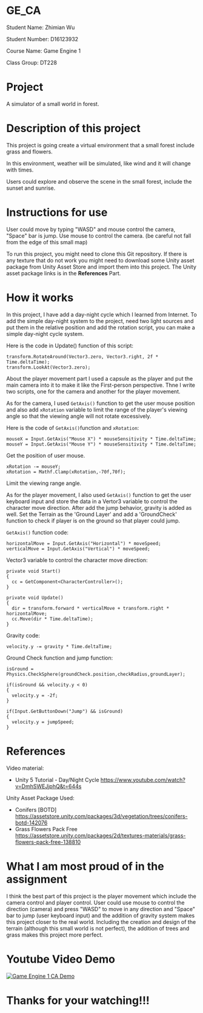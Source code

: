 # GE_CA
Student Name: Zhimian Wu  

Student Number: D16123932  

Course Name: Game Engine 1  

Class Group: DT228  

# Project
A simulator of a small world in forest.

# Description of this project
This project is going create a virtual environment that a small forest include grass and flowers.

In this environment, weather will be simulated, like wind and it will change with times.

Users could explore and observe the scene in the small forest, include the sunset and sunrise.

# Instructions for use

User could move by typing "WASD" and mouse control the camera, "Space" bar is jump. Use mouse to control the camera. (be careful not fall from the edge of this small map)

To run this project, you might need to clone this Git repository.
If there is any texture that do not work you might need to download some Unity asset package from Unity Asset Store and import them into this project.
The Unity asset package links is in the **References** Part.

# How it works
In this project, I have add a day-night cycle which I learned from Internet. To add the simple day-night system to the project, need two light sources and put them in the relative position and add the rotation script, you can make a simple day-night cycle system.

Here is the code in Update() function of this script:
```
transform.RotateAround(Vector3.zero, Vector3.right, 2f * Time.deltaTime);
transform.LookAt(Vector3.zero);
```

About the player movement part I used a capsule as the player and put the main camera into it to make it like the First-person perspective. Thne I write two scripts, one for the camera and another for the player movement.

As for the camera, I used `GetAxis()` function to get the user mouse position and also add `xRotation` variable to limit the range of the player's viewing angle so that the viewing angle will not rotate excessively.

Here is the code of `GetAxis()`function and `xRotation`:
```
mouseX = Input.GetAxis("Mouse X") * mouseSensitivity * Time.deltaTime;
mouseY = Input.GetAxis("Mouse Y") * mouseSensitivity * Time.deltaTime;
```
Get the position of user mouse.

```
xRotation -= mouseY;
xRotation = Mathf.Clamp(xRotation,-70f,70f);
```
Limit the viewing range angle.

As for the player movement, I also used `GetAxis()` function to get the user keyboard input and store the data in a Vertor3 variable to control the character move direction. After add the jump behavior, gravity is added as well. Set the Terrain as the 'Ground Layer' and add a 'GroundCheck' function to check if player is on the ground so that player could jump.

`GetAxis()` function code:
```
horizontalMove = Input.GetAxis("Horizontal") * moveSpeed;
verticalMove = Input.GetAxis("Vertical") * moveSpeed;
```

Vector3 variable to control the character move direction:
```
private void Start()
{
  cc = GetComponent<CharacterController>();
}

private void Update()
{
  dir = transform.forward * verticalMove + transform.right * horizontalMove;
  cc.Move(dir * Time.deltaTime);
}
```

Gravity code:
```
velocity.y -= gravity * Time.deltaTime;
```

Ground Check function and jump function:
```
isGround = Physics.CheckSphere(groundCheck.position,checkRadius,groundLayer);

if(isGround && velocity.y < 0)
{
  velocity.y = -2f;
}

if(Input.GetButtonDown("Jump") && isGround)
{
  velocity.y = jumpSpeed;
}
```

# References
Video material:
- Unity 5 Tutorial - Day/Night Cycle
https://www.youtube.com/watch?v=DmhSWEJjphQ&t=644s

Unity Asset Package Used:
- Conifers [BOTD]
https://assetstore.unity.com/packages/3d/vegetation/trees/conifers-botd-142076
- Grass Flowers Pack Free
https://assetstore.unity.com/packages/2d/textures-materials/grass-flowers-pack-free-138810

# What I am most proud of in the assignment
I think the best part of this project is the player movement which include the camera control and player control.
User could use mouse to control the direction (camera) and press "WASD" to move in any direction and "Space" bar to jump (user keyboard input) and the addition of gravity system makes this project closer to the real world.
Including the creation and design of the terrain (although this small world is not perfect), the addition of trees and grass makes this project more perfect.

# Youtube Video Demo
[![Game Engine 1 CA Demo](https://res.cloudinary.com/marcomontalbano/image/upload/v1608939110/video_to_markdown/images/youtube--7A_97zPr-FM-c05b58ac6eb4c4700831b2b3070cd403.jpg)](https://www.youtube.com/watch?v=7A_97zPr-FM "Game Engine 1 CA Demo")

# Thanks for your watching!!!
